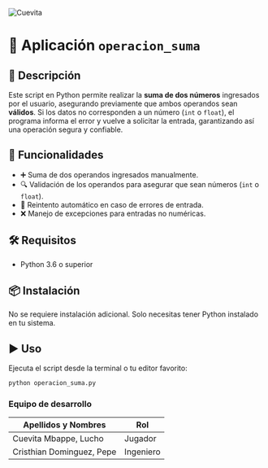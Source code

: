 ![Cuevita](https://www.elpopular.pe/sites/default/files/imagen/2016/11/11/Noticia-166018-cuevita.jpg)

# 🧮 Aplicación `operacion_suma`

## 📘 Descripción

Este script en Python permite realizar la **suma de dos números** ingresados por el usuario, asegurando previamente que ambos operandos sean **válidos**. Si los datos no corresponden a un número (`int` o `float`), el programa informa el error y vuelve a solicitar la entrada, garantizando así una operación segura y confiable.

## 🚀 Funcionalidades

- ➕ Suma de dos operandos ingresados manualmente.
- 🔍 Validación de los operandos para asegurar que sean números (`int` o `float`).
- 🔁 Reintento automático en caso de errores de entrada.
- ❌ Manejo de excepciones para entradas no numéricas.

## 🛠️ Requisitos

- Python 3.6 o superior

## 📦 Instalación

No se requiere instalación adicional. Solo necesitas tener Python instalado en tu sistema.

## ▶️ Uso

Ejecuta el script desde la terminal o tu editor favorito:

```bash
python operacion_suma.py
```
  

### Equipo de desarrollo
| Apellidos y Nombres | Rol | 
| --------------------|-----|
| Cuevita Mbappe, Lucho | Jugador |
| Cristhian Dominguez, Pepe | Ingeniero |
